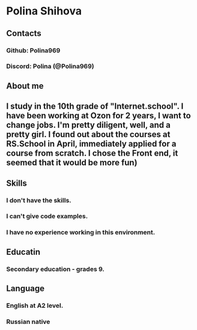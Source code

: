 # Polina Shihova
## Contacts
### Github: Polina969
### Discord: Polina (@Polina969) 
## About me
## I study in the 10th grade of "Internet.school". I have been working at Ozon for 2 years, I want to change jobs. I'm pretty diligent, well, and a pretty girl. I found out about the courses at RS.School in April, immediately applied for a course from scratch. I chose the Front end, it seemed that it would be more fun)
## Skills
### I don't have the skills.
### I can't give code examples.
### I have no experience working in this environment.
## Educatin
### Secondary education - grades 9.
## Language
### English at A2 level.
### Russian native
#
